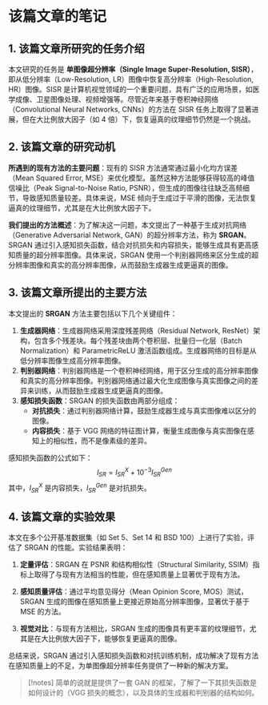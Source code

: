 # 该篇文章的笔记

## 1. 该篇文章所研究的任务介绍
本文研究的任务是 **单图像超分辨率（Single Image Super-Resolution, SISR）**，即从低分辨率（Low-Resolution, LR）图像中恢复高分辨率（High-Resolution, HR）图像。SISR 是计算机视觉领域的一个重要问题，具有广泛的应用场景，如医学成像、卫星图像处理、视频增强等。尽管近年来基于卷积神经网络（Convolutional Neural Networks, CNNs）的方法在 SISR 任务上取得了显著进展，但在大比例放大因子（如 4 倍）下，恢复逼真的纹理细节仍然是一个挑战。

## 2. 该篇文章的研究动机
**所遇到的现有方法的主要问题**：现有的 SISR 方法通常通过最小化均方误差（Mean Squared Error, MSE）来优化模型。虽然这种方法能够获得较高的峰值信噪比（Peak Signal-to-Noise Ratio, PSNR），但生成的图像往往缺乏高频细节，导致感知质量较差。具体来说，MSE 倾向于生成过于平滑的图像，无法恢复逼真的纹理细节，尤其是在大比例放大因子下。

**我们提出的方法概述**：为了解决这一问题，本文提出了一种基于生成对抗网络（Generative Adversarial Network, GAN）的超分辨率方法，称为 **SRGAN**。SRGAN 通过引入感知损失函数，结合对抗损失和内容损失，能够生成具有更高感知质量的超分辨率图像。具体来说，SRGAN 使用一个判别器网络来区分生成的超分辨率图像和真实的高分辨率图像，从而鼓励生成器生成更逼真的图像。

## 3. 该篇文章所提出的主要方法
本文提出的 **SRGAN** 方法主要包括以下几个关键组件：

1. **生成器网络**：生成器网络采用深度残差网络（Residual Network, ResNet）架构，包含多个残差块。每个残差块由两个卷积层、批量归一化层（Batch Normalization）和 ParametricReLU 激活函数组成。生成器网络的目标是从低分辨率图像生成高分辨率图像。
2. **判别器网络**：判别器网络是一个卷积神经网络，用于区分生成的高分辨率图像和真实的高分辨率图像。判别器网络通过最大化生成图像与真实图像之间的差异来训练，从而鼓励生成器生成更逼真的图像。
3. **感知损失函数**：SRGAN 的损失函数由两部分组成：
   - **对抗损失**：通过判别器网络计算，鼓励生成器生成与真实图像难以区分的图像。
   - **内容损失**：基于 VGG 网络的特征图计算，衡量生成图像与真实图像在感知上的相似性，而不是像素级的差异。

感知损失函数的公式如下：
$$
l_{SR} = l_{SR}^X + 10^{-3} l_{SR}^{Gen}
$$
其中，$l_{SR}^X$ 是内容损失，$l_{SR}^{Gen}$ 是对抗损失。

## 4. 该篇文章的实验效果
本文在多个公开基准数据集（如 Set 5、Set 14 和 BSD 100）上进行了实验，评估了 SRGAN 的性能。实验结果表明：

1. **定量评估**：SRGAN 在 PSNR 和结构相似性（Structural Similarity, SSIM）指标上取得了与现有方法相当的性能，但在感知质量上显著优于现有方法。

2. **感知质量评估**：通过平均意见得分（Mean Opinion Score, MOS）测试，SRGAN 生成的图像在感知质量上更接近原始高分辨率图像，显著优于基于 MSE 的方法。

3. **视觉对比**：与现有方法相比，SRGAN 生成的图像具有更丰富的纹理细节，尤其是在大比例放大因子下，能够恢复更逼真的图像。

总结来说，SRGAN 通过引入感知损失函数和对抗训练机制，成功解决了现有方法在感知质量上的不足，为单图像超分辨率任务提供了一种新的解决方案。

> [!notes] 简单的说就是提供了一套 GAN 的框架，了解了一下其损失函数是如何设计的（VGG 损失的概念），以及具体的生成器和判别器的结构如何。